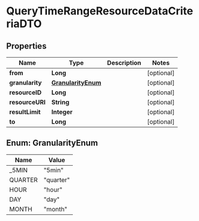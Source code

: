 
# QueryTimeRangeResourceDataCriteriaDTO

## Properties
Name | Type | Description | Notes
------------ | ------------- | ------------- | -------------
**from** | **Long** |  |  [optional]
**granularity** | [**GranularityEnum**](#GranularityEnum) |  |  [optional]
**resourceID** | **Long** |  |  [optional]
**resourceURI** | **String** |  |  [optional]
**resultLimit** | **Integer** |  |  [optional]
**to** | **Long** |  |  [optional]


<a name="GranularityEnum"></a>
## Enum: GranularityEnum
Name | Value
---- | -----
_5MIN | &quot;5min&quot;
QUARTER | &quot;quarter&quot;
HOUR | &quot;hour&quot;
DAY | &quot;day&quot;
MONTH | &quot;month&quot;



